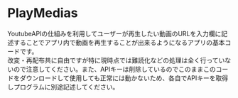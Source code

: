 # PlayMedias
YoutubeAPIの仕組みを利用してユーザーが再生したい動画のURLを入力欄に記述することでアプリ内で動画を再生することが出来るようになるアプリの基本コードです。<br>
改変・再配布共に自由ですが特に現時点では難読化などの処理は全く行っていないので注意してください。また、APIキーは削除しているのでこのままこのコードをダウンロードして使用しても正常には動かないため、各自でAPIキーを取得しプログラムに別途記述してください。<br><br>

